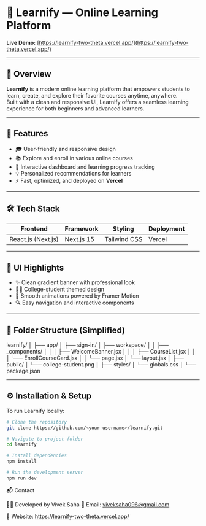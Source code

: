 # 🧠 Learnify — Online Learning Platform

**Live Demo:** [https://learnify-two-theta.vercel.app/](https://learnify-two-theta.vercel.app/)

---

## 🚀 Overview

**Learnify** is a modern online learning platform that empowers students to learn, create, and explore their favorite courses anytime, anywhere.  
Built with a clean and responsive UI, Learnify offers a seamless learning experience for both beginners and advanced learners.

---

## 🌟 Features

- 🎓 User-friendly and responsive design
- 📚 Explore and enroll in various online courses
- 🧭 Interactive dashboard and learning progress tracking
- 💡 Personalized recommendations for learners
- ⚡ Fast, optimized, and deployed on **Vercel**

---

## 🛠️ Tech Stack

| Frontend           | Framework  | Styling      | Deployment |
| ------------------ | ---------- | ------------ | ---------- |
| React.js (Next.js) | Next.js 15 | Tailwind CSS | Vercel     |

---

## 📸 UI Highlights

- ✨ Clean gradient banner with professional look
- 👩‍🎓 College-student themed design
- 🎨 Smooth animations powered by Framer Motion
- 🔍 Easy navigation and interactive components

---

## 🧩 Folder Structure (Simplified)

learnify/
│
├── app/
│ ├── sign-in/
│ ├── workspace/
│ │ ├── \_components/
│ │ │ ├── WelcomeBanner.jsx
│ │ │ ├── CourseList.jsx
│ │ │ └── EnrollCourseCard.jsx
│ │ └── page.jsx
│ └── layout.jsx
│
├── public/
│ └── college-student.png
│
├── styles/
│ └── globals.css
│
└── package.json

---

## ⚙️ Installation & Setup

To run Learnify locally:

```bash
# Clone the repository
git clone https://github.com/<your-username>/learnify.git

# Navigate to project folder
cd learnify

# Install dependencies
npm install

# Run the development server
npm run dev
```
📬 Contact

👨‍💻 Developed by Vivek Saha
📧 Email: viveksaha096@gmail.com

🔗 Website: https://learnify-two-theta.vercel.app/